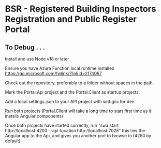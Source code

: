 # BSR - Registered Building Inspectors Registration and Public Register Portal

## To Debug . . .

Install and use Node v18 or later

Ensure you have Azure Function local runtime installed https://go.microsoft.com/fwlink/?linkid=2174087

Check out the repository, preferably to a folder without spaces in the path.

Mark the Portal.Api project and the Portal.Client as startup projects.

Add a local.settings.json to your API project with settigns for dev

Run both projects (Portal.Client will take a long time to start first time as it installs Angular components)

Once both projects have started correctly, run "swa start http://localhost:4200 --api-location http://localhost:7028" this ties the Angular app to the Api, and gives you another port to browse to (4280 by default)
